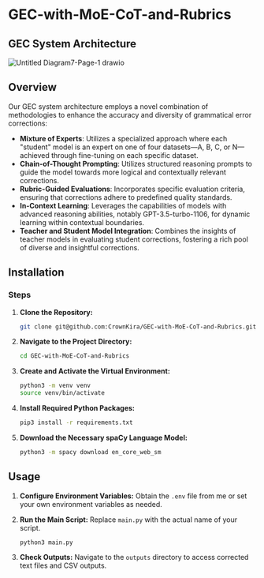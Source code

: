 # GEC-with-MoE-CoT-and-Rubrics

## GEC System Architecture
![Untitled Diagram7-Page-1 drawio](https://github.com/CrownKira/GEC-with-MoE-CoT-and-Rubrics/assets/24221801/a28c9e53-4857-4c10-8954-b0c49e8893c4)

## Overview

Our GEC system architecture employs a novel combination of methodologies to enhance the accuracy and diversity of grammatical error corrections:

- **Mixture of Experts**: Utilizes a specialized approach where each "student" model is an expert on one of four datasets—A, B, C, or N—achieved through fine-tuning on each specific dataset.
- **Chain-of-Thought Prompting**: Utilizes structured reasoning prompts to guide the model towards more logical and contextually relevant corrections.
- **Rubric-Guided Evaluations**: Incorporates specific evaluation criteria, ensuring that corrections adhere to predefined quality standards.
- **In-Context Learning**: Leverages the capabilities of models with advanced reasoning abilities, notably GPT-3.5-turbo-1106, for dynamic learning within contextual boundaries.
- **Teacher and Student Model Integration**: Combines the insights of teacher models in evaluating student corrections, fostering a rich pool of diverse and insightful corrections.

## Installation

### Steps

1. **Clone the Repository:**

   ```bash
   git clone git@github.com:CrownKira/GEC-with-MoE-CoT-and-Rubrics.git
   ```

2. **Navigate to the Project Directory:**

   ```bash
   cd GEC-with-MoE-CoT-and-Rubrics
   ```

3. **Create and Activate the Virtual Environment:**

   ```bash
   python3 -m venv venv
   source venv/bin/activate
   ```

4. **Install Required Python Packages:**

   ```bash
   pip3 install -r requirements.txt
   ```

5. **Download the Necessary spaCy Language Model:**
   ```bash
   python3 -m spacy download en_core_web_sm
   ```

## Usage

1. **Configure Environment Variables:**
   Obtain the `.env` file from me or set your own environment variables as needed.

2. **Run the Main Script:**
   Replace `main.py` with the actual name of your script.

   ```bash
   python3 main.py
   ```

3. **Check Outputs:**
   Navigate to the `outputs` directory to access corrected text files and CSV outputs.
